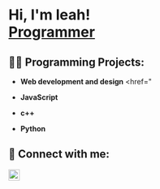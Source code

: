 <h1>Hi, I'm leah! <br/><a href="https://github.com/leah-kk-tech/leah-kk-tech">Programmer</a>
<h2>👨‍💻 Programming Projects:</h2>

- <b>Web development and design</b>
<href="
  
- <b>JavaScript</b>
  
- <b>c++</b>

- <b>Python</b>
 
<h2> 🤳 Connect with me:</h2>



[<img align="left" alt="JoshMadakor | Instagram" width="22px" src="https://cdn.jsdelivr.net/npm/simple-icons@v3/icons/instagram.svg" />][instagram]


[instagram]: https://www.instagram.com/its_kwinsky?igsh=eW1zZDI5anRlODZs

<!--
**joshmadakor1/joshmadakor1** is a ✨ _special_ ✨ repository because its `README.md` (this file) appears on your GitHub profile.

Here are some ideas to get you started:

- 🔭 I’m currently working on ...
- 🌱 I’m currently learning ...
- 👯 I’m looking to collaborate on ...
- 🤔 I’m looking for help with ...
- 💬 Ask me about ...
- 📫 How to reach me: ...
- 😄 Pronouns: ...
- ⚡ Fun fact: ...
-->
